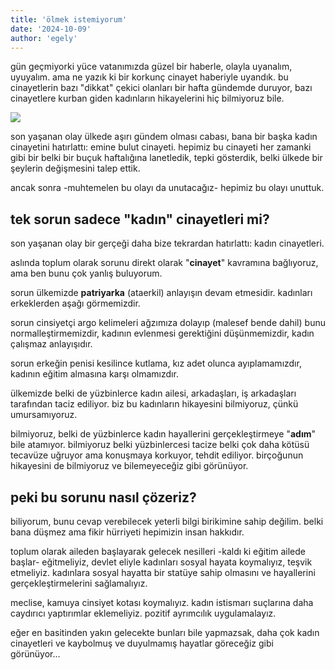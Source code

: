 ```yaml
---
title: 'ölmek istemiyorum'
date: '2024-10-09'
author: 'egely'
---
```


gün geçmiyorki yüce vatanımızda güzel bir haberle, olayla uyanalım, uyuyalım. ama ne yazık ki bir korkunç cinayet haberiyle uyandık.
bu cinayetlerin bazı "dikkat" çekici olanları bir hafta gündemde duruyor, bazı cinayetlere kurban giden kadınların hikayelerini hiç bilmiyoruz bile.

![](https://ankahaber.net/public/upload/Haber/199298/199298.jpeg)

son yaşanan olay ülkede aşırı gündem olması cabası, bana bir başka kadın cinayetini hatırlattı: emine bulut cinayeti.
hepimiz bu cinayeti her zamanki gibi bir belki bir buçuk haftalığına lanetledik, tepki gösterdik, 
belki ülkede bir şeylerin değişmesini talep ettik.

ancak sonra -muhtemelen bu olayı da unutacağız- hepimiz bu olayı unuttuk.

## tek sorun sadece "kadın" cinayetleri mi?
son yaşanan olay bir gerçeği daha bize tekrardan hatırlattı: kadın cinayetleri.

aslında toplum olarak sorunu direkt olarak "**cinayet**" kavramına bağlıyoruz, ama ben bunu çok yanlış buluyorum.

sorun ülkemizde **patriyarka** (ataerkil) anlayışın devam etmesidir. kadınları erkeklerden aşağı görmemizdir.

sorun cinsiyetçi argo kelimeleri ağzımıza dolayıp (malesef bende dahil) bunu normalleştirmemizdir, kadının evlenmesi gerektiğini düşünmemizdir, kadın çalışmaz anlayışıdır.

sorun erkeğin penisi kesilince kutlama, kız adet olunca ayıplamamızdır, kadının eğitim almasına karşı olmamızdır. 

ülkemizde belki de yüzbinlerce kadın ailesi, arkadaşları, iş arkadaşları tarafından taciz ediliyor. biz bu kadınların hikayesini bilmiyoruz, çünkü umursamıyoruz.

bilmiyoruz, belki de yüzbinlerce kadın hayallerini gerçekleştirmeye "**adım**" bile atamıyor. bilmiyoruz belki yüzbinlercesi tacize belki çok daha kötüsü tecavüze uğruyor ama konuşmaya korkuyor, tehdit ediliyor. birçoğunun hikayesini de bilmiyoruz ve bilemeyeceğiz gibi görünüyor.

## peki bu sorunu nasıl çözeriz?
biliyorum, bunu cevap verebilecek yeterli bilgi birikimine sahip değilim. belki bana düşmez ama fikir hürriyeti hepimizin insan hakkıdır.

toplum olarak aileden başlayarak gelecek nesilleri -kaldı ki eğitim ailede başlar- eğitmeliyiz, devlet eliyle kadınları sosyal hayata koymalıyız, teşvik etmeliyiz. kadınlara sosyal hayatta bir statüye sahip olmasını ve hayallerini gerçekleştirmelerini sağlamalıyız.

meclise, kamuya cinsiyet kotası koymalıyız. kadın istismarı suçlarına daha caydırıcı yaptırımlar eklemeliyiz. pozitif ayrımcılık uygulamalayız.

eğer en basitinden yakın gelecekte bunları bile yapmazsak, daha çok kadın cinayetleri ve kaybolmuş ve duyulmamış hayatlar göreceğiz gibi görünüyor...  